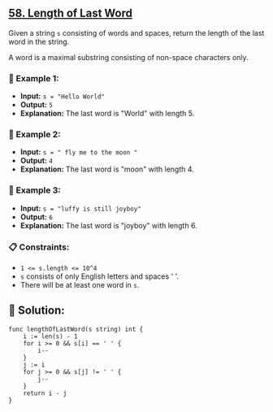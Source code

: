 ## [58. Length of Last Word](https://leetcode.com/problems/length-of-last-word/)

Given a string `s` consisting of words and spaces, return the length of the last word in the string.

A word is a maximal substring consisting of non-space characters only.

### 🌟 Example 1:

- **Input:** `s = "Hello World"`
- **Output:** `5`
- **Explanation:** The last word is "World" with length 5.

### 🌟 Example 2:

- **Input:** `s = " fly me to the moon "`
- **Output:** `4`
- **Explanation:** The last word is "moon" with length 4.

### 🌟 Example 3:

- **Input:** `s = "luffy is still joyboy"`
- **Output:** `6`
- **Explanation:** The last word is "joyboy" with length 6.

### 📋 Constraints:

- `1 <= s.length <= 10^4`
- `s` consists of only English letters and spaces ' '.
- There will be at least one word in `s`.

## 🎉 Solution:

```golang
func lengthOfLastWord(s string) int {
    i := len(s) - 1
    for i >= 0 && s[i] == ' ' {
        i--
    }
    j := i
    for j >= 0 && s[j] != ' ' {
        j--
    }
    return i - j
}
```
